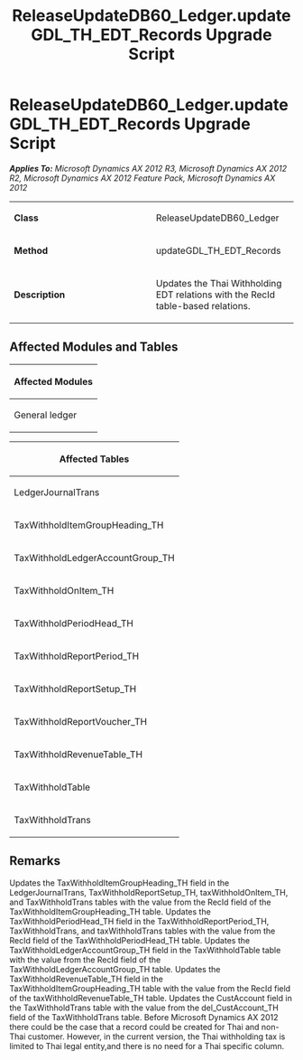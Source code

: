 ﻿---
title: ReleaseUpdateDB60_Ledger.updateGDL_TH_EDT_Records Upgrade Script
TOCTitle: ReleaseUpdateDB60_Ledger.updateGDL_TH_EDT_Records Upgrade Script
ms:assetid: 83453ec3-e30b-8394-a7a3-9ab9f2023143
ms:mtpsurl: https://msdn.microsoft.com/en-us/library/JJ685974(v=AX.60)
ms:contentKeyID: 49709427
ms.date: 05/18/2015
mtps_version: v=AX.60
---

# ReleaseUpdateDB60\_Ledger.updateGDL\_TH\_EDT\_Records Upgrade Script 


_**Applies To:** Microsoft Dynamics AX 2012 R3, Microsoft Dynamics AX 2012 R2, Microsoft Dynamics AX 2012 Feature Pack, Microsoft Dynamics AX 2012_

<table>
<colgroup>
<col style="width: 50%" />
<col style="width: 50%" />
</colgroup>
<tbody>
<tr class="odd">
<td><p><strong>Class</strong></p></td>
<td><p>ReleaseUpdateDB60_Ledger</p></td>
</tr>
<tr class="even">
<td><p><strong>Method</strong></p></td>
<td><p>updateGDL_TH_EDT_Records</p></td>
</tr>
<tr class="odd">
<td><p><strong>Description</strong></p></td>
<td><p>Updates the Thai Withholding EDT relations with the RecId table-based relations.</p></td>
</tr>
</tbody>
</table>


## Affected Modules and Tables

<table>
<colgroup>
<col style="width: 100%" />
</colgroup>
<thead>
<tr class="header">
<th><p>Affected Modules</p></th>
</tr>
</thead>
<tbody>
<tr class="odd">
<td><p>General ledger</p></td>
</tr>
</tbody>
</table>


<table>
<colgroup>
<col style="width: 100%" />
</colgroup>
<thead>
<tr class="header">
<th><p>Affected Tables</p></th>
</tr>
</thead>
<tbody>
<tr class="odd">
<td><p>LedgerJournalTrans</p></td>
</tr>
<tr class="even">
<td><p>TaxWithholdItemGroupHeading_TH</p></td>
</tr>
<tr class="odd">
<td><p>TaxWithholdLedgerAccountGroup_TH</p></td>
</tr>
<tr class="even">
<td><p>TaxWithholdOnItem_TH</p></td>
</tr>
<tr class="odd">
<td><p>TaxWithholdPeriodHead_TH</p></td>
</tr>
<tr class="even">
<td><p>TaxWithholdReportPeriod_TH</p></td>
</tr>
<tr class="odd">
<td><p>TaxWithholdReportSetup_TH</p></td>
</tr>
<tr class="even">
<td><p>TaxWithholdReportVoucher_TH</p></td>
</tr>
<tr class="odd">
<td><p>TaxWithholdRevenueTable_TH</p></td>
</tr>
<tr class="even">
<td><p>TaxWithholdTable</p></td>
</tr>
<tr class="odd">
<td><p>TaxWithholdTrans</p></td>
</tr>
</tbody>
</table>


## Remarks

Updates the TaxWithholdItemGroupHeading\_TH field in the LedgerJournalTrans, TaxWithholdReportSetup\_TH, taxWithholdOnItem\_TH, and TaxWithholdTrans tables with the value from the RecId field of the TaxWithholdItemGroupHeading\_TH table. Updates the TaxWithholdPeriodHead\_TH field in the TaxWithholdReportPeriod\_TH, TaxWithholdTrans, and taxWithholdTrans tables with the value from the RecId field of the TaxWithholdPeriodHead\_TH table. Updates the TaxWithholdLedgerAccountGroup\_TH field in the TaxWithholdTable table with the value from the RecId field of the TaxWithholdLedgerAccountGroup\_TH table. Updates the TaxWithholdRevenueTable\_TH field in the TaxWithholdItemGroupHeading\_TH table with the value from the RecId field of the taxWithholdRevenueTable\_TH table. Updates the CustAccount field in the TaxWithholdTrans table with the value from the del\_CustAccount\_TH field of the TaxWithholdTrans table. Before Microsoft Dynamics AX 2012 there could be the case that a record could be created for Thai and non-Thai customer. However, in the current version, the Thai withholding tax is limited to Thai legal entity,and there is no need for a Thai specific column.

  


